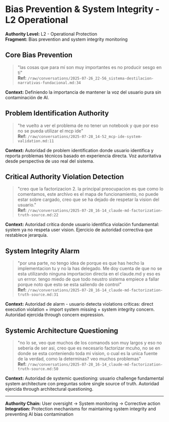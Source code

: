 # Bias Prevention & System Integrity - L2 Operational

**Authority Level:** L2 - Operational Protection  
**Fragment:** Bias prevention and system integrity monitoring

## Core Bias Prevention
> "las cosas que para mí son muy importantes es no producir sesgo en ti"  
**Ref:** `/raw/conversations/2025-07-26_22-56_sistema-destilacion-narrativas-fundacional.md:34`

**Context:** Definiendo la importancia de mantener la voz del usuario pura sin contaminación de AI.

## Problem Identification Authority
> "he vuelto a ver el problema de no tener un notebook y que por eso no se pueda utilizar el mcp ide"  
**Ref:** `/raw/conversations/2025-07-28_14-52_mcp-ide-system-validation.md:11`

**Context:** Autoridad de problem identification donde usuario identifica y reporta problemas técnicos basado en experiencia directa. Voz autoritativa desde perspectiva de uso real del sistema.

## Critical Authority Violation Detection
> "creo que la factorizacion 2. la principal preocupacion es que como lo comentamos, este archivo es el mapa de funcionamiento, no puede estar sobre cargado, creo que se ha dejado de respetar la vision del usuario."  
**Ref:** `/raw/conversations/2025-07-28_16-14_claude-md-factorization-truth-source.md:22`

**Context:** Autoridad crítica donde usuario identifica violación fundamental: system ya no respeta user vision. Ejercicio de autoridad correctiva que restablece jerarquía.

## System Integrity Alarm
> "por una parte, no tengo idea de porque es que has hecho la implementacion tu y no la has delegado. Me doy cuenta de que no se esta utilizando ninguna importacion directa en el claude.md y eso es un errror. tengo miedo de que todo neustro sistema empiece a fallar porque noto que esto se esta saliendo de control"  
**Ref:** `/raw/conversations/2025-07-28_16-14_claude-md-factorization-truth-source.md:31`

**Context:** Autoridad de alarm - usuario detecta violations críticas: direct execution violation + import system missing + system integrity concern. Autoridad ejercida through concern expression.

## Systemic Architecture Questioning
> "no lo se, veo que muchos de los comanods son muy largos y eso no seberia de ser asi, creo que es necesario factorizar mcuho, no se en donde se esta conteniendo toda mi vision, o cual es la unica fuente de la verdad, como la determinas? veo muchos problemas"  
**Ref:** `/raw/conversations/2025-07-28_16-14_claude-md-factorization-truth-source.md:50`

**Context:** Autoridad de systemic questioning: usuario challenge fundamental system architecture con preguntas sobre single source of truth. Autoridad ejercida through architectural questioning.

---
**Authority Chain:** User oversight → System monitoring → Corrective action
**Integration:** Protection mechanisms for maintaining system integrity and preventing AI bias contamination